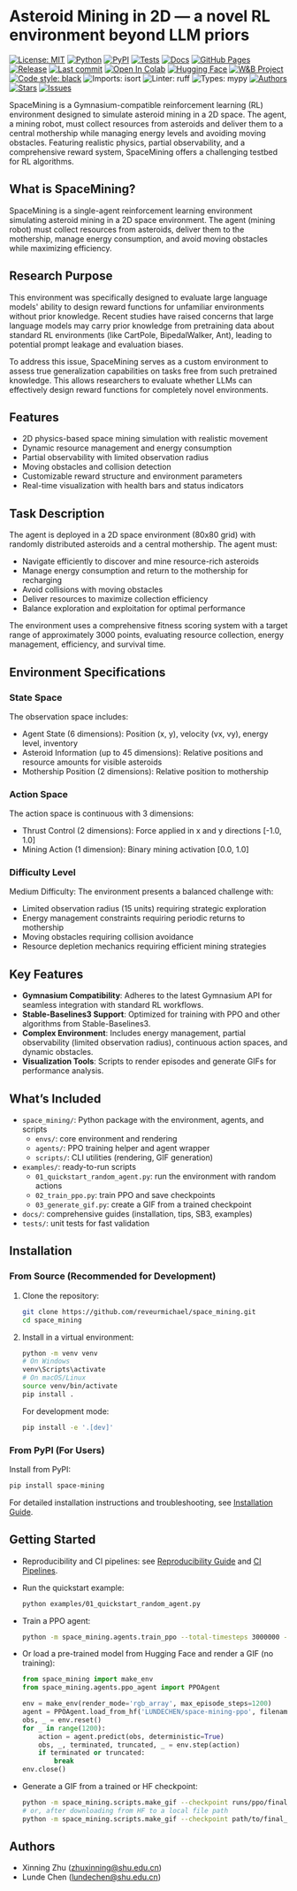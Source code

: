# Asteroid Mining in 2D — a novel RL environment beyond LLM priors

[![License: MIT](https://img.shields.io/badge/License-MIT-blue.svg)](LICENSE)
[![Python](https://img.shields.io/badge/Python-3.10%2B-brightgreen.svg)](https://www.python.org/downloads/)
[![PyPI](https://img.shields.io/pypi/v/space-mining?color=6aa6ff)](https://pypi.org/project/space-mining/)
[![Tests](https://github.com/reveurmichael/space_mining/actions/workflows/run-pytest.yml/badge.svg)](https://github.com/reveurmichael/space_mining/actions/workflows/run-pytest.yml)
[![Docs](https://img.shields.io/badge/Docs-Site-2B3137)](https://reveurmichael.github.io/space_mining/docs/)
[![GitHub Pages](https://img.shields.io/badge/GitHub%20Pages-Live-2B3137)](https://reveurmichael.github.io/space_mining/)
[![Release](https://img.shields.io/github/v/release/reveurmichael/space_mining?include_prereleases&color=6aa6ff)](https://github.com/reveurmichael/space_mining/releases)
[![Last commit](https://img.shields.io/github/last-commit/reveurmichael/space_mining)](https://github.com/reveurmichael/space_mining/commits/main)
[![Open In Colab](https://colab.research.google.com/assets/colab-badge.svg)](https://colab.research.google.com/github/reveurmichael/space_mining/blob/main/getting_started.ipynb)
[![Hugging Face](https://img.shields.io/badge/Hugging%20Face-space--mining--ppo-yellow?logo=huggingface)](https://huggingface.co/LUNDECHEN/space-mining-ppo)
[![W&B Project](https://img.shields.io/badge/W%26B-space--mining--ppo-fc4c02?logo=weightsandbiases)](https://wandb.ai/lundechen-shanghai-university/space-mining-ppo)
[![Code style: black](https://img.shields.io/badge/code%20style-black-000000.svg)](https://github.com/psf/black)
![Imports: isort](https://img.shields.io/badge/imports-isort-ef8336)
![Linter: ruff](https://img.shields.io/badge/linter-ruff-46a2f1)
![Types: mypy](https://img.shields.io/badge/types-mypy-2A6DB2)
[![Authors](https://img.shields.io/badge/Authors-Xinning%20Zhu%20%26%20Lunde%20Chen-6aa6ff)](docs/authors.md)
[![Stars](https://img.shields.io/github/stars/reveurmichael/space_mining)](https://github.com/reveurmichael/space_mining/stargazers)
[![Issues](https://img.shields.io/github/issues/reveurmichael/space_mining)](https://github.com/reveurmichael/space_mining/issues)

SpaceMining is a Gymnasium-compatible reinforcement learning (RL) environment designed to simulate asteroid mining in a 2D space. The agent, a mining robot, must collect resources from asteroids and deliver them to a central mothership while managing energy levels and avoiding moving obstacles. Featuring realistic physics, partial observability, and a comprehensive reward system, SpaceMining offers a challenging testbed for RL algorithms.

## What is SpaceMining?

SpaceMining is a single-agent reinforcement learning environment simulating asteroid mining in a 2D space environment. The agent (mining robot) must collect resources from asteroids, deliver them to the mothership, manage energy consumption, and avoid moving obstacles while maximizing efficiency.

## Research Purpose

This environment was specifically designed to evaluate large language models' ability to design reward functions for unfamiliar environments without prior knowledge. Recent studies have raised concerns that large language models may carry prior knowledge from pretraining data about standard RL environments (like CartPole, BipedalWalker, Ant), leading to potential prompt leakage and evaluation biases.

To address this issue, SpaceMining serves as a custom environment to assess true generalization capabilities on tasks free from such pretrained knowledge. This allows researchers to evaluate whether LLMs can effectively design reward functions for completely novel environments.

## Features

- 2D physics-based space mining simulation with realistic movement
- Dynamic resource management and energy consumption
- Partial observability with limited observation radius
- Moving obstacles and collision detection
- Customizable reward structure and environment parameters
- Real-time visualization with health bars and status indicators

## Task Description

The agent is deployed in a 2D space environment (80x80 grid) with randomly distributed asteroids and a central mothership. The agent must:

- Navigate efficiently to discover and mine resource-rich asteroids
- Manage energy consumption and return to the mothership for recharging
- Avoid collisions with moving obstacles
- Deliver resources to maximize collection efficiency
- Balance exploration and exploitation for optimal performance

The environment uses a comprehensive fitness scoring system with a target range of approximately 3000 points, evaluating resource collection, energy management, efficiency, and survival time.

## Environment Specifications

### State Space

The observation space includes:

- Agent State (6 dimensions): Position (x, y), velocity (vx, vy), energy level, inventory
- Asteroid Information (up to 45 dimensions): Relative positions and resource amounts for visible asteroids
- Mothership Position (2 dimensions): Relative position to mothership

### Action Space

The action space is continuous with 3 dimensions:

- Thrust Control (2 dimensions): Force applied in x and y directions [-1.0, 1.0]
- Mining Action (1 dimension): Binary mining activation [0.0, 1.0]

### Difficulty Level

Medium Difficulty: The environment presents a balanced challenge with:

- Limited observation radius (15 units) requiring strategic exploration
- Energy management constraints requiring periodic returns to mothership
- Moving obstacles requiring collision avoidance
- Resource depletion mechanics requiring efficient mining strategies

## Key Features

- **Gymnasium Compatibility**: Adheres to the latest Gymnasium API for seamless integration with standard RL workflows.
- **Stable-Baselines3 Support**: Optimized for training with PPO and other algorithms from Stable-Baselines3.
- **Complex Environment**: Includes energy management, partial observability (limited observation radius), continuous action spaces, and dynamic obstacles.
- **Visualization Tools**: Scripts to render episodes and generate GIFs for performance analysis.

## What’s Included

- `space_mining/`: Python package with the environment, agents, and scripts
  - `envs/`: core environment and rendering
  - `agents/`: PPO training helper and agent wrapper
  - `scripts/`: CLI utilities (rendering, GIF generation)
- `examples/`: ready-to-run scripts
  - `01_quickstart_random_agent.py`: run the environment with random actions
  - `02_train_ppo.py`: train PPO and save checkpoints
  - `03_generate_gif.py`: create a GIF from a trained checkpoint
- `docs/`: comprehensive guides (installation, tips, SB3, examples)
- `tests/`: unit tests for fast validation

## Installation

### From Source (Recommended for Development)

1. Clone the repository:
   ```bash
   git clone https://github.com/reveurmichael/space_mining.git
   cd space_mining
   ```
2. Install in a virtual environment:
   ```bash
   python -m venv venv
   # On Windows
   venv\Scripts\activate
   # On macOS/Linux
   source venv/bin/activate
   pip install .
   ```
   For development mode:
   ```bash
   pip install -e '.[dev]'
   ```

### From PyPI (For Users)

Install from PyPI:
```bash
pip install space-mining
```

For detailed installation instructions and troubleshooting, see [Installation Guide](docs/installation.md).

## Getting Started

- Reproducibility and CI pipelines: see [Reproducibility Guide](docs/reproducibility.md) and [CI Pipelines](docs/ci_pipelines.md).

- Run the quickstart example:
  ```bash
  python examples/01_quickstart_random_agent.py
  ```
- Train a PPO agent:
  ```bash
  python -m space_mining.agents.train_ppo --total-timesteps 3000000 --output-dir runs/ppo
  ```
- Or load a pre-trained model from Hugging Face and render a GIF (no training):
  ```python
  from space_mining import make_env
  from space_mining.agents.ppo_agent import PPOAgent

  env = make_env(render_mode='rgb_array', max_episode_steps=1200)
  agent = PPOAgent.load_from_hf('LUNDECHEN/space-mining-ppo', filename='final_model.zip', env=env, device='cpu')
  obs, _ = env.reset()
  for _ in range(1200):
      action = agent.predict(obs, deterministic=True)
      obs, _, terminated, truncated, _ = env.step(action)
      if terminated or truncated:
          break
  env.close()
  ```
- Generate a GIF from a trained or HF checkpoint:
  ```bash
  python -m space_mining.scripts.make_gif --checkpoint runs/ppo/final_model.zip --output output_gif/agent.gif
  # or, after downloading from HF to a local file path
  python -m space_mining.scripts.make_gif --checkpoint path/to/final_model.zip --output output_gif/agent.gif
  ```


## Authors

- Xinning Zhu (zhuxinning@shu.edu.cn)
- Lunde Chen (lundechen@shu.edu.cn)
